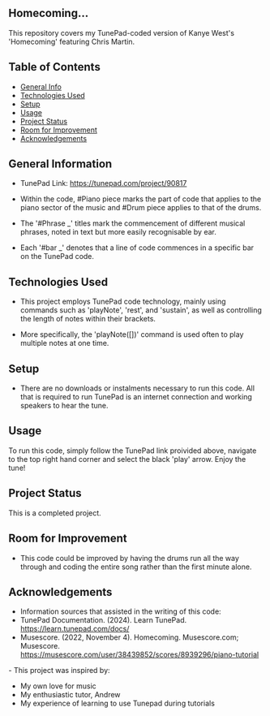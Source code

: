## Homecoming...
This repository covers my TunePad-coded version of Kanye West's 'Homecoming' featuring Chris Martin.

## Table of Contents
* [General Info](#general-information)
* [Technologies Used](#technologies-used)
* [Setup](#setup)
* [Usage](#usage)
* [Project Status](#project-status)
* [Room for Improvement](#room-for-improvement)
* [Acknowledgements](#acknowledgements)


## General Information

- TunePad Link: https://tunepad.com/project/90817
  
- Within the code, #Piano piece marks the part of code that applies to the piano sector of the music and #Drum piece applies to that of the drums.

- The '#Phrase _' titles mark the commencement of different musical phrases, noted in text but more easily recognisable by ear.

- Each '#bar _' denotes that a line of code commences in a specific bar on the TunePad code.


## Technologies Used

- This project employs TunePad code technology, mainly using commands such as 'playNote', 'rest', and 'sustain', as well as controlling the length of notes within their brackets.

- More specifically, the 'playNote([])' command is used often to play multiple notes at one time.


## Setup

- There are no downloads or instalments necessary to run this code. All that is required to run TunePad is an internet connection and working speakers to hear the tune.


## Usage

To run this code, simply follow the TunePad link proivided above, navigate to the top right hand corner and select the black 'play' arrow. Enjoy the tune!


## Project Status

This is a completed project.


## Room for Improvement

- This code could be improved by having the drums run all the way through and coding the entire song rather than the first minute alone.


## Acknowledgements

- Information sources that assisted in the writing of this code:
-  TunePad Documentation. (2024). Learn TunePad. https://learn.tunepad.com/docs/
-  Musescore. (2022, November 4). Homecoming. Musescore.com; Musescore. https://musescore.com/user/38439852/scores/8939296/piano-tutorial

‌- This project was inspired by:
- My own love for music
- My enthusiastic tutor, Andrew
- My experience of learning to use Tunepad during tutorials
